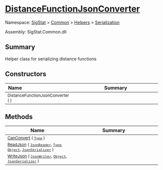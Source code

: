 # [DistanceFunctionJsonConverter](./DistanceFunctionJsonConverter.md)

Namespace: [SigStat]() > [Common](./../../README.md) > [Helpers](./../README.md) > [Serialization](./README.md)

Assembly: SigStat.Common.dll

## Summary
Helper class for serializing distance functions

## Constructors

| Name<a href="#"><img width=160></a> | Summary<a href="#"><img width=475></a> | 
| --- | --- | 
| <sub>DistanceFunctionJsonConverter (  )</sub>| <sub></sub>| <br>


## Methods

| Name<a href="#"><img width=160></a> | Summary<a href="#"><img width=475></a> | 
| --- | --- | 
| <sub>[CanConvert](./Methods/DistanceFunctionJsonConverter-100664153.md) ( [`Type`](https://docs.microsoft.com/en-us/dotnet/api/System.Type) )</sub>| <sub></sub>| <br>
| <sub>[ReadJson](./Methods/DistanceFunctionJsonConverter-100664154.md) ( [`JsonReader`](./DistanceFunctionJsonConverter.md), [`Type`](https://docs.microsoft.com/en-us/dotnet/api/System.Type), [`Object`](https://docs.microsoft.com/en-us/dotnet/api/System.Object), [`JsonSerializer`](./DistanceFunctionJsonConverter.md) )</sub>| <sub></sub>| <br>
| <sub>[WriteJson](./Methods/DistanceFunctionJsonConverter-100664155.md) ( [`JsonWriter`](./DistanceFunctionJsonConverter.md), [`Object`](https://docs.microsoft.com/en-us/dotnet/api/System.Object), [`JsonSerializer`](./DistanceFunctionJsonConverter.md) )</sub>| <sub></sub>| <br>


